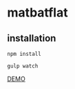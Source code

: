 # matbatflat

## installation

    npm install

    gulp watch 

[DEMO](http://marcinwasilewski.eu/matbatflat/) 